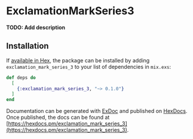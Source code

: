 # ExclamationMarkSeries3

**TODO: Add description**

## Installation

If [available in Hex](https://hex.pm/docs/publish), the package can be installed
by adding `exclamation_mark_series_3` to your list of dependencies in `mix.exs`:

```elixir
def deps do
  [
    {:exclamation_mark_series_3, "~> 0.1.0"}
  ]
end
```

Documentation can be generated with [ExDoc](https://github.com/elixir-lang/ex_doc)
and published on [HexDocs](https://hexdocs.pm). Once published, the docs can
be found at [https://hexdocs.pm/exclamation_mark_series_3](https://hexdocs.pm/exclamation_mark_series_3).

